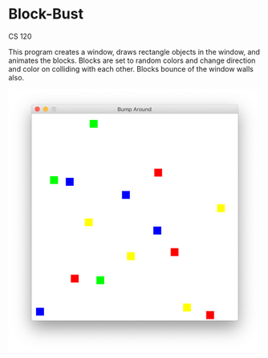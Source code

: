 # Block-Bust
CS 120

This program creates a window, draws rectangle objects in the window, and animates the blocks. Blocks are set to random colors
and change direction and color on colliding with each other. Blocks bounce of the window walls also.

![Alt text](https://github.com/lor-ethan/Java-Courses/blob/master/CS%20120/Block%20Bust/Block%20Bust.png)
